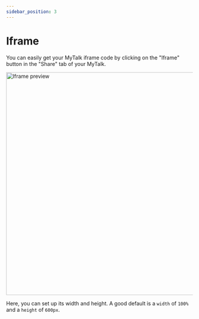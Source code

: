 ```yaml
---
sidebar_position: 3
---
```


# Iframe

You can easily get your MyTalk iframe code by clicking on the "Iframe" button in the "Share" tab of your MyTalk.

<img src="/img/embeddings/iframe/iframe-preview.png" width="600" alt="Iframe preview"/>

Here, you can set up its width and height. A good default is a `width` of `100%` and a `height` of `600px`.
